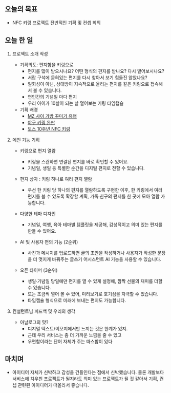 ## 오늘의 목표
- NFC 키링 프로젝트 전반적인 기획 및 컨셉 회의

## 오늘 한 일
1. 프로젝트 소개 작성
    - 기획의도: 편지함을 키링으로
        - 편지를 많이 받으시나요? 어떤 형식의 편지를 받나요? 다시 열어보시나요?
        - 서랍 구석에 묻혀있는 편지를 다시 찾아서 보기 힘들진 않았나요?
        - 일회성이 아닌, 상대방이 지속적으로 올리는 편지를 같은 키링으로 접속해서 볼 수 있습니다.
        - 연인간의 기념일 마다 편지
        - 우리 아이가 10살이 되는 날 열어보는 키링 타임캡슐
    - 기획 배경
        - [MZ 사이 가방 꾸미기 유행](https://www.srtimes.kr/news/articleView.html?idxno=172093)
        - [야구 키링 완판](https://www.kgnews.co.kr/news/article.html?no=812649)
        - [토스 10주년 NFC 키링](https://biz.heraldcorp.com/article/10430278?ref=naver)

2. 메인 기능 기획
    - 키링으로 편지 열람
        - 키링을 스캔하면 연결된 편지를 바로 확인할 수 있어요.
        - 기념일, 생일 등 특별한 순간을 디지털 편지로 전할 수 있습니다.
    
    - 편지 상자 : 키링 하나로 여러 편지 열람
        - 우선 한 키링 당 하나의 편지를 열람하도록 구현한 이후, 한 키링에서 여러 편지를 볼 수 있도록 확장할 계획, 가족·친구의 편지를 한 곳에 모아 열람 가능합니다.
    
    - 다양한 테마 디자인
        - 기념일, 여행, 육아 테마별 템플릿을 제공해, 감성적이고 의미 있는 편지를 만들 수 있어요.
    
    - AI 및 사용자 편의 기능 (2순위)
        - 사진과 메시지를 업로드하면 글의 초안을 작성하거나 사용자가 작성한 문장을 더 멋지게 바꿔주는 글쓰기 어시스턴트 AI 기능을 사용할 수 있습니다.
    
    - 오픈 타이머 (3순위)
        - 생일·기념일 당일에만 편지를 열 수 있게 설정해, 깜짝 선물의 재미를 더할 수 있습니다.
        - 또는 조금씩 열어 볼 수 있어, 미리보기로 호기심을 자극할 수 있습니다.
        - 타임캡슐 형식으로 미래에 보내는 편지도 가능합니다.
3. 컨설턴트님 피드백 및 우리의 생각
    - 아날로그의 맛?
        - 디지털 텍스트/이모지에서만 느끼는 것은 한계가 있지.
        - 근데 우리 서비스는 좀 더 가까운 느낌을 줄 수 있고
        - 우편함이라는 단어 자체가 주는 따스함이 있다

## 마치며
- 아이디어 자체가 신박하고 감성을 건들인다는 점에서 신박했습니다. 물론 개발보다 서비스에 치우친 프로젝트가 될지라도 의미 있는 프로젝트가 될 것 같아서
기획, 컨셉 관련된 아이디어가 떠올라서 좋습니다.